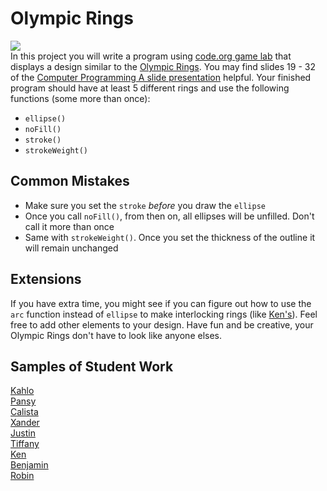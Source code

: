 Olympic Rings
=============
![](https://stillmed.olympic.org/media/Images/OlympicOrg/IOC/The_Organisation/The-Olympic-Rings/Olympic_rings_TM_c_IOC_All_rights_reserved_1.jpg?interpolation=lanczos-none&resize=700:*)   
In this project you will write a program using [code.org game lab](https://code.org/educate/gamelab) that displays a design similar to the [Olympic Rings](https://www.olympic.org/olympic-rings). You may find slides 19 - 32 of the [Computer Programming A slide presentation](https://docs.google.com/presentation/d/1fm_Di0qR4HpRWTf8tJtcW3u5by3OrilfXIPZ517K1js/edit?usp=sharing) helpful. Your finished program should have at least 5 different rings and use the following functions (some more than once):

*	`ellipse()`  
*	`noFill()`  
*	`stroke()`  
*	`strokeWeight()`

Common Mistakes
-----------------------
* Make sure you set the `stroke` *before* you draw the `ellipse`
* Once you call `noFill()`, from then on, all ellipses will be unfilled. Don't call it more than once
* Same with `strokeWeight()`. Once you set the thickness of the outline it will remain unchanged

Extensions
-----------------------
If you have extra time, you might see if you can figure out how to use the `arc` function instead of `ellipse` to make interlocking rings (like [Ken's](https://studio.code.org/projects/gamelab/gBbNMY3k_XOmYP8b7W0cjePtJW_5xPOU8NImHPWRoOc)). Feel free to add other elements to your design. Have fun and be creative, your Olympic Rings don't have to look like anyone elses.

Samples of Student Work
-----------------------
[Kahlo](https://studio.code.org/projects/gamelab/GFbrVuHOypisqa9kKuupsB6pSBK5WnRkoyn_uEUQWyo)   
[Pansy](https://studio.code.org/projects/gamelab/J8IT77JOYq2Jtdlp9pCAsICWenB2rR06u29TCbPMXyA)   
[Calista](https://studio.code.org/projects/gamelab/LU68jLthk4PEPsVg1312Og8mXrL9Dp1ndIQ9uNcIi2Y)   
[Xander](https://studio.code.org/projects/gamelab/GFbrVuHOypisqa9kKuupsB6pSBK5WnRkoyn_uEUQWyo)   
[Justin](https://studio.code.org/projects/gamelab/6uesv0M3cPMI4HXjDycbbfudowKVx5JQJawowSpKuEw)   
[Tiffany](https://studio.code.org/projects/gamelab/oepNECdrZn2ZG7iPsOAcR0nFT6E5OAPxsAOYYewkqL4)   
[Ken](https://studio.code.org/projects/gamelab/gBbNMY3k_XOmYP8b7W0cjePtJW_5xPOU8NImHPWRoOc)   
[Benjamin](https://studio.code.org/projects/gamelab/XN1NsUwt7Pzzibjufkw0GJsRsGEB9pBq501i-XV3L4s)   
[Robin](https://studio.code.org/projects/gamelab/lfyiUBmEXrsj32LEZiFhLbSNZuUl5M71P-k1WJhioNg)   
 
